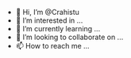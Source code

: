 - 👋 Hi, I’m @Crahistu
- 👀 I’m interested in ...
- 🌱 I’m currently learning ...
- 💞️ I’m looking to collaborate on ...
- 📫 How to reach me ...

<!---
Crahistu/Crahistu is a ✨ special ✨ repository because its `README.md` (this file) appears on your GitHub profile.
You can click the Preview link to take a look at your changes.
--->
